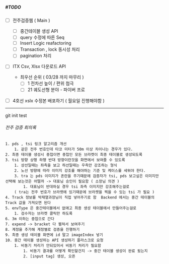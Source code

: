 ##### #TODO 
- [ ] 전주검증웹 ( Main )
	- [ ] 중간테이블 생성 API 
	- [ ] query 수정에 따른 Seq
	- [ ] Insert Logic reafactoring 
	- [ ] Transaction , lock  동시성 처리 
	- [ ] pagination 처리  
- [ ] ITX Csv, Xlsx 다운로드 API 
	-  최우선 순위 ( 03/28 까지 마무리 )
		- [ ]  1 전차선 높이 / 편위 첨극 
		- [ ] 21 궤도선형 분야 - 파이버 프로 
- [ ] 4호선 xslx 수정본 배포하기 ( 월요일 진행해야함 )
		


---

git init test
###### 전주 검증 회의록
	1. pds , tsi 링크 알고리즘 개선 
		1. 같은 전주 번호인데 타코 미터가 50m 이상 차이나는 경우가 있다. 
	2. 최종 테이블 생성시 중첩이면 중첩인 모든 브라켓이 최종 테이블로 생성되도록  
	3. tsi 방향 상행 하행 반대 방향이란것을 화면에서 보여줄 수 있도록 
		1. 상선일때는 좌측을 보고 하선일때는 우측만 강조하는 형식 
		2. 노선 방향에 따라 이미지 강조를 해야하는 기준 및 케이스를 세워야 한다. 
		3. tra 는 pds 이미지가 혼란을 주기때문에 검증자가 tsi, pds 보고싶은 이미지만 선택해 보는것은 어떨까 -> 대표님 승인이 필요함 ( 소장님 의견 )
			1. 대표님이 반대하실 경우 tsi 좌측 이미지만 강조해주는걸로 
		( tra는 전주 번호가 브라켓에 있기때문에 브라켓을 찍을 수 있는 tsi 가 필요 )
	4. Track 정보를 박재열과장님이 직접 넣어주기로 함  Backend 에서는 중간 테이블의 Track 값을 가져오면 된다 
	5. envType 은 중간테이블에서 없애고 최종 생성 테이블에서 만들어주는걸로 
		1. 검수자는 브라켓 클릭만 하도록 
	6. 3m 이하는 중첩으로 간다 
	7. expend -> bracket 다 펼쳐서 보여주기 
	8. 계정을 추가해 계정별로 검증을 진행하기 
	9. 최종 생성 테이블 화면에 id 말고 imageIndex 넣기 
	10. 중간 테이블 생성하는 API 생성하기 플라스크로 요청 
		1. 비동기 처리가 안되있어서 비동기 처리가 필요함 
			1. 비동기 결과를 어떻게 확인할건지 -> 중간 테이블 생성이 완료 됬는지 
			2. [input tag] 생성, 오픈 
